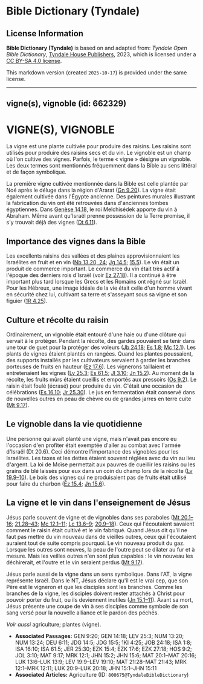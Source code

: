 # Bible Dictionary (Tyndale)

## License Information

**Bible Dictionary (Tyndale)** is based on and adapted from: _Tyndale Open Bible Dictionary_, [Tyndale House Publishers](https://tyndaleopenresources.com/), 2023, which is licensed under a [CC BY-SA 4.0 license](https://creativecommons.org/licenses/by-sa/4.0/legalcode.en).

This markdown version (created `2025-10-17`) is provided under the same license.



--------------------------------

## vigne(s), vignoble (id: 662329)

VIGNE(S), VIGNOBLE
==================

La vigne est une plante cultivée pour produire des raisins. Les raisins sont utilisés pour produire des raisins secs et du vin. Le vignoble est un champ où l'on cultive des vignes. Parfois, le terme « vigne » désigne un vignoble. Les deux termes sont mentionnés fréquemment dans la Bible au sens littéral et de façon symbolique.

La première vigne cultivée mentionnée dans la Bible est celle plantée par Noé après le déluge dans la région d'Ararat ([Gn 9\.20](https://ref.ly/Gen9:20)). La vigne était également cultivée dans l'Égypte ancienne. Des peintures murales illustrant la fabrication du vin ont été retrouvées dans d'anciennes tombes égyptiennes. Dans [Genèse 14\.18](https://ref.ly/Gen14:18), le roi Melchisédek apporte du vin à Abraham. Même avant qu'Israël prenne possession de la Terre promise, il s'y trouvait déjà des vignes ([Dt 6\.11](https://ref.ly/Deut6:11)).

Importance des vignes dans la Bible
-----------------------------------

Les excellents raisins des vallées et des plaines approvisionnaient les Israélites en fruit et en vin ([Nb 13\.20, 24](https://ref.ly/Num13:20,Num13:24); [Jg 14\.5](https://ref.ly/Judg14:5); [15\.5](https://ref.ly/Judg15:5)). Le vin était un produit de commerce important. Le commerce du vin était très actif à l'époque des derniers rois d'Israël (voir [Ez 27\.18](https://ref.ly/Ezek27:18)). Il a continué à être important plus tard lorsque les Grecs et les Romains ont régné sur Israël. Pour les Hébreux, une image idéale de la vie était celle d'un homme vivant en sécurité chez lui, cultivant sa terre et s'asseyant sous sa vigne et son figuier ([1R 4\.25](https://ref.ly/1Kgs4:25)).

Culture et récolte du raisin
----------------------------

Ordinairement, un vignoble était entouré d'une haie ou d'une clôture qui servait à le protéger. Pendant la récolte, des gardes pouvaient se tenir dans une tour de guet pour la protéger des voleurs ([Jb 24\.18](https://ref.ly/Job24:18); [Es 1\.8](https://ref.ly/Isa1:8); [Mc 12\.1](https://ref.ly/Mark12:1)). Les plants de vignes étaient plantés en rangées. Quand les plantes poussaient, des supports installés par les cultivateurs servaient à garder les branches porteuses de fruits en hauteur ([Ez 17\.6](https://ref.ly/Ezek17:6)). Les vignerons taillaient et entretenaient les vignes ([Lv 25\.3](https://ref.ly/Lev25:3); [Es 61\.5](https://ref.ly/Isa61:5); [Jl 3\.10](https://ref.ly/Joel3:10); [Jn 15\.2](https://ref.ly/John15:2)). Au moment de la récolte, les fruits mûrs étaient cueillis et emportés aux pressoirs ([Os 9\.2](https://ref.ly/Hos9:2)). Le raisin était foulé (écrasé) pour produire du vin. C'était une occasion de célébrations ([Es 16\.10](https://ref.ly/Isa16:10); [Jr 25\.30](https://ref.ly/Jer25:30)). Le jus en fermentation était conservé dans de nouvelles outres en peau de chèvre ou de grandes jarres en terre cuite ([Mt 9\.17](https://ref.ly/Matt9:17)).

Le vignoble dans la vie quotidienne
-----------------------------------

Une personne qui avait planté une vigne, mais n'avait pas encore eu l'occasion d'en profiter était exemptée d'aller au combat avec l'armée d'Israël (Dt 20\.6\). Ceci démontre l'importance des vignobles pour les Israélites. Les taxes et les dettes étaient souvent réglées avec du vin au lieu d'argent. La loi de Moïse permettait aux pauvres de cueillir les raisins ou les grains de blé laissés pour eux dans un coin du champ lors de la récolte ([Lv 19\.9–10](https://ref.ly/Lev19:9-Lev19:10)). Le bois des vignes qui ne produisaient pas de fruits était utilisé pour faire du charbon ([Ez 15\.4](https://ref.ly/Ezek15:4); [Jn 15\.6](https://ref.ly/John15:6)).

La vigne et le vin dans l'enseignement de Jésus
-----------------------------------------------

Jésus parle souvent de vigne et de vignobles dans ses paraboles ([Mt 20\.1–16](https://ref.ly/Matt20:1-Matt20:16); [21\.28–43](https://ref.ly/Matt21:28-Matt21:43); [Mc 12\.1–11](https://ref.ly/Mark12:1-Mark12:11); [Lc 13\.6–9](https://ref.ly/Luke13:6-Luke13:9); [20\.9–18](https://ref.ly/Luke20:9-Luke20:18)). Ceux qui l'écoutaient savaient comment le raisin était cultivé et le vin fabriqué. Quand Jésus dit qu'il ne faut pas mettre du vin nouveau dans de vieilles outres, ceux qui l'écoutaient auraient tout de suite compris pourquoi. Le vin nouveau produit du gaz. Lorsque les outres sont neuves, la peau de l'outre peut se dilater au fur et à mesure. Mais les veilles outres n'en sont plus capables : le vin nouveau les déchirerait, et l'outre et le vin seraient perdus ([Mt 9\.17](https://ref.ly/Matt9:17)). 

Jésus parle aussi de la vigne dans un sens symbolique. Dans l'AT, la vigne représente Israël. Dans le NT, Jésus déclare qu'il est le vrai cep, que son Père est le vigneron et que les disciples sont les branches. Comme les branches de la vigne, les disciples doivent rester attachés à Christ pour pouvoir porter du fruit, ou ils deviennent inutiles ([Jn 15\.1–11](https://ref.ly/John15:1-John15:11)). Avant sa mort, Jésus présente une coupe de vin à ses disciples comme symbole de son sang versé pour la nouvelle alliance et le pardon des péchés. 

*Voir aussi* agriculture; plantes (vigne).

* **Associated Passages:** GEN 9:20; GEN 14:18; LEV 25:3; NUM 13:20; NUM 13:24; DEU 6:11; JDG 14:5; JDG 15:5; 1KI 4:25; JOB 24:18; ISA 1:8; ISA 16:10; ISA 61:5; JER 25:30; EZK 15:4; EZK 17:6; EZK 27:18; HOS 9:2; JOL 3:10; MAT 9:17; MRK 12:1; JHN 15:2; JHN 15:6; MAT 20:1–MAT 20:16; LUK 13:6–LUK 13:9; LEV 19:9–LEV 19:10; MAT 21:28–MAT 21:43; MRK 12:1–MRK 12:11; LUK 20:9–LUK 20:18; JHN 15:1–JHN 15:11
* **Associated Articles:** Agriculture (ID: `800675@TyndaleBibleDictionary`)

